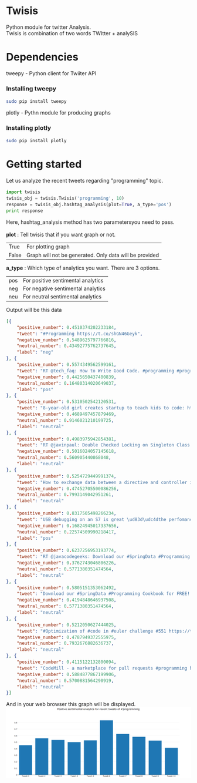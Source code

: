 # Twisis 
Python module for twitter Analysis. <br>Twisis is combination of two words TWItter + analySIS

# Dependencies
tweepy - Python client for Twiiter API
### Installing tweepy
```sh
sudo pip install tweepy
```
plotly - Pythn module for producing graphs
### Installing plotly
```sh
sudo pip install plotly
```

# Getting started
Let us analyze the recent tweets regarding "programming" topic.
```py
import twisis
twisis_obj = twisis.Twisis('programming', 10)
response = twisis_obj.hashtag_analysis(plot=True, a_type='pos')
print response
```

Here, hashtag_analysis method has two parametersyou need to pass.<br><br>
<b>plot</b> : Tell twisis that if you want graph or not. <br>
<table>
	<tr>
		<td>True</td>
		<td>For plotting graph</td>
	</tr>
	<tr>
		<td>False</td>
		<td>Graph will not be generated. Only data will be provided</td>
	</tr>
</table>

<b>a_type</b> : Which type of analytics you want. There are 3 options.<br>
<table>
	<tr>
		<td>pos</td>
		<td>For positive sentimental analytics</td>
	</tr>
	<tr>
		<td>neg</td>
		<td>For negative sentimental analytics</td>
	</tr>
	<tr>
		<td>neu</td>
		<td>For neutral sentimental analytics</td>
	</tr>
</table>

Output will be this data
```json
[{
	"positive_number": 0.4510374202233184,
	"tweet": "#Programming https://t.co/shGN46Geyk",
	"negative_number": 0.5489625797766816,
	"neutral_number": 0.43492775762737645,
	"label": "neg"
}, {
	"positive_number": 0.5574349562599161,
	"tweet": "RT @tech_faq: How to Write Good Code. #programming #programmers #it #humor http://t.co/qlThMGy80P",
	"negative_number": 0.4425650437400839,
	"neutral_number": 0.16480314020649037,
	"label": "pos"
}, {
	"positive_number": 0.5310502542120531,
	"tweet": "8-year-old girl creates startup to teach kids to code: https://t.co/7m16JXlD8g @JanLeeThiem @CoderBunnyz #STEM #programming",
	"negative_number": 0.4689497457879469,
	"neutral_number": 0.9146021210199725,
	"label": "neutral"
}, {
	"positive_number": 0.4983975942854381,
	"tweet": "RT @javinpaul: Double Checked Locking on Singleton Class in Java https://t.co/n4S1n5DJy8 #Java #Programming https://t.co/EQggigfoOB",
	"negative_number": 0.5016024057145618,
	"neutral_number": 0.560905440868048,
	"label": "neutral"
}, {
	"positive_number": 0.5254729449991374,
	"tweet": "How to exchange data between a directive and controller in #AngularJS\nhttps://t.co/iX9qLRJpuA\n---\n#tutorial #JavaScript #dev #programming",
	"negative_number": 0.47452705500086256,
	"neutral_number": 0.7993149042951261,
	"label": "neutral"
}, {
	"positive_number": 0.8317505498266234,
	"tweet": "USB debugging on an S7 is great \ud83d\udc4dthe perfomance is amazing compared to the S5 #unity3d #SamsungGalaxyS7 #indiedev #gamedev #programming",
	"negative_number": 0.16824945017337656,
	"neutral_number": 0.22574509990218417,
	"label": "pos"
}, {
	"positive_number": 0.6237256953193774,
	"tweet": "RT @javacodegeeks: Download our #SpringData #Programming Cookbook for FREE! Join our #java newsletter https://t.co/02rdV6rnB4 https://t.co/\u2026",
	"negative_number": 0.3762743046806226,
	"neutral_number": 0.5771380351474564,
	"label": "neutral"
}, {
	"positive_number": 0.5805151353062492,
	"tweet": "Download our #SpringData #Programming Cookbook for FREE! Join our #java newsletter https://t.co/r75yJYfxGF https://t.co/aZFqQIgSQ9",
	"negative_number": 0.4194848646937508,
	"neutral_number": 0.5771380351474564,
	"label": "neutral"
}, {
	"positive_number": 0.5212050627444025,
	"tweet": "#Optimization of #code in #euler challenge #551 https://t.co/FD3t9VnSpk : an evolutionary tale\n#8thdev #programming #math #geek #algorithm",
	"negative_number": 0.4787949372555975,
	"neutral_number": 0.7932676882636737,
	"label": "neutral"
}, {
	"positive_number": 0.4115122132800094,
	"tweet": "CodeMill - a marketplace for pull requests #programming https://t.co/y3oNug6hGP https://t.co/sTFl3TxQCc",
	"negative_number": 0.5884877867199906,
	"neutral_number": 0.5700881564290919,
	"label": "neutral"
}]
```
And in your web browser this graph will be displayed.
<br>
<img src="https://raw.githubusercontent.com/daxeel/Twisis/master/sampleGraph.png"> 
